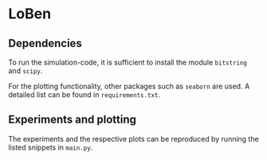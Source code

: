 # LoBen

## Dependencies
To run the simulation-code, it is sufficient to install the module ```bitstring``` and ```scipy```.

For the plotting functionality, other packages such as ```seaborn``` are used. A detailed list can be found in ```requirements.txt```. 


## Experiments and plotting

The experiments and the respective plots can be reproduced by running the listed snippets in ```main.py```.